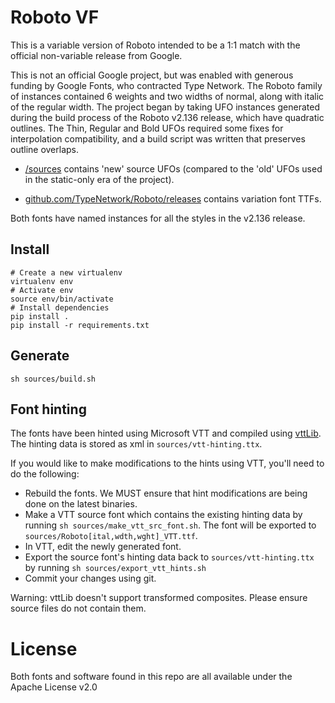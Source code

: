 # Roboto VF

This is a variable version of Roboto intended to be a 1:1 match with the official non-variable release from Google.

This is not an official Google project, but was enabled with generous funding by Google Fonts, who contracted Type Network.
The Roboto family of instances contained 6 weights and two widths of normal, along with italic of the regular width.
The project began by taking UFO instances generated during the build process of the Roboto v2.136 release, which have quadratic outlines. 
The Thin, Regular and Bold UFOs required some fixes for interpolation compatibility, and a build script was written that preserves outline overlaps.

* [/sources](sources/) contains 'new' source UFOs (compared to the 'old' UFOs used in the static-only era of the project).

* [github.com/TypeNetwork/Roboto/releases](https://github.com/TypeNetwork/Roboto/releases) contains variation font TTFs.

Both fonts have named instances for all the styles in the v2.136 release.

## Install

    # Create a new virtualenv
    virtualenv env
    # Activate env
    source env/bin/activate
    # Install dependencies
    pip install .
    pip install -r requirements.txt

## Generate

    sh sources/build.sh

## Font hinting

The fonts have been hinted using Microsoft VTT and compiled using [vttLib](https://github.com/daltonmaag/vttLib). The hinting data is stored as xml in `sources/vtt-hinting.ttx`.

If you would like to make modifications to the hints using VTT, you'll need to do the following:

- Rebuild the fonts. We MUST ensure that hint modifications are being done on the latest binaries.
- Make a VTT source font which contains the existing hinting data by running `sh sources/make_vtt_src_font.sh`. The font will be exported to `sources/Roboto[ital,wdth,wght]_VTT.ttf`.
- In VTT, edit the newly generated font.
- Export the source font's hinting data back to `sources/vtt-hinting.ttx` by running `sh sources/export_vtt_hints.sh`
- Commit your changes using git.

Warning: vttLib doesn't support transformed composites. Please ensure source files do not contain them.


# License

Both fonts and software found in this repo are all available under the Apache License v2.0
